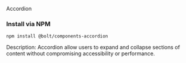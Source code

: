Accordion

### Install via NPM
```
npm install @bolt/components-accordion
```

Description:
Accordion allow users to expand and collapse sections of content without compromising accessibility or performance.